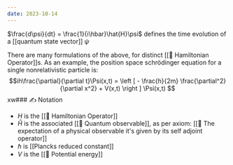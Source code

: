 ```yaml
---
date: 2023-10-14
---
```

$\frac{d\psi}{dt} = \frac{1}{i\hbar}\hat{H}\psi$ defines the time evolution of a [[quantum state vector]] $\psi$

There are many formulations of the above, for distinct [[📘 Hamiltonian Operator]]s. As an example, the position space schrödinger equation for a single nonrelativistic particle is: $$ih\frac{\partial}{\partial t}\Psi(x,t) = \left [ - \frac{h}{2m} \frac{\partial^2}{\partial x^2} + V(x,t) \right ] \Psi(x,t) $$
xw### ✍️ Notation
- $H$ is the [[📘 Hamiltonian Operator]] 
- $\hat{H}$ is the associated [[📘 Quantum observable]], as per axiom: [[📕 The expectation of a physical observable it's given by its self adjoint operator]]
- $\hbar$ is [[Plancks reduced constant]]
- $V$ is the [[📘 Potential energy]]